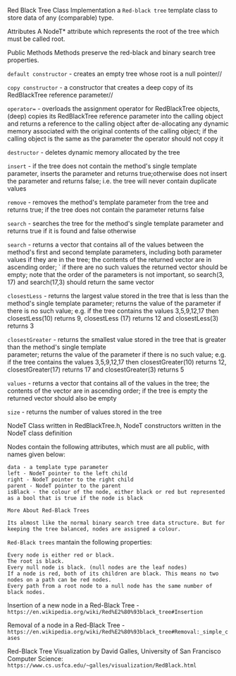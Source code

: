 Red Black Tree Class
Implementation a `Red-black tree` template class to store data of any (comparable) type.


Attributes
A NodeT* attribute which represents the root of the tree which must be called root. 


Public Methods
Methods  preserve the red-black and binary search tree properties.

`default constructor` - creates an empty tree whose root is a null pointer//

`copy constructor` - a constructor that creates a deep copy of its RedBlackTree reference parameter//

`operator=` - overloads the assignment operator for RedBlackTree objects, (deep) copies its RedBlackTree 
                reference parameter into the calling object and returns a reference to the calling object after de-allocating any dynamic memory associated with the original contents of the calling object; if the calling object is the same as the parameter the operator should not copy it

`destructor` - deletes dynamic memory allocated by the tree

`insert` - if the tree does not contain the method's single template parameter, inserts the parameter and returns
            true;otherwise does not insert the parameter and returns false; i.e. the tree will never contain duplicate values

`remove` - removes the method's template parameter from the tree and returns true; if the tree does not contain the parameter returns false

`search` - searches the tree for the method's single template parameter and returns true if it is found and false otherwise

`search` - returns a vector that contains all of the values between the method's first and second template parameters, 
    including both parameter values if they are in the tree; the contents of the returned vector are in ascending order; `
    if there are no such values the returned vector should be empty; note that the order of the parameters is not important, so search(3, 17) and search(17,3) should return the same vector

`closestLess` - returns the largest value stored in the tree that is less than the method's single template parameter; 
                    returns the value of the parameter if there is no such value; e.g. if the tree contains the values 3,5,9,12,17 then closestLess(10) returns 9, closestLess (17) returns 12 and closestLess(3) returns 3

`closestGreater` - returns the smallest value stored in the tree that is greater than the method's single template  
                    parameter; returns the value of the parameter if there is no such value; e.g. if the tree contains the values 3,5,9,12,17 then closestGreater(10) returns 12, closestGreater(17) returns 17 and closestGreater(3) returns 5

`values` - returns a vector that contains all of the values in the tree; the contents of the vector are in ascending 
            order; if the tree is empty the returned vector should also be empty

`size` - returns the number of values stored in the tree


NodeT Class written in RedBlackTree.h, 
NodeT constructors written in the NodeT class definition

Nodes contain the following attributes, which must are all public, with names given below:

    data - a template type parameter
    left - NodeT pointer to the left child
    right - NodeT pointer to the right child
    parent - NodeT pointer to the parent
    isBlack - the colour of the node, either black or red but represented as a bool that is true if the node is black



`More About Red-Black Trees`

    Its almost like the normal binary search tree data structure. But for keeping the tree balanced, nodes are assigned a colour.

`Red-Black trees`  mantain the following properties:

    Every node is either red or black.
    The root is black.
    Every null node is black. (null nodes are the leaf nodes)
    If a node is red, both of its children are black. This means no two nodes on a path can be red nodes.
    Every path from a root node to a null node has the same number of black nodes.


Insertion of a new node in a Red-Black Tree - `https://en.wikipedia.org/wiki/Red%E2%80%93black_tree#Insertion`

Removal of a node in a Red-Black Tree - `https://en.wikipedia.org/wiki/Red%E2%80%93black_tree#Removal:_simple_cases`

Red-Black Tree Visualization by David Galles, University of San Francisco Computer Science: `https://www.cs.usfca.edu/~galles/visualization/RedBlack.html`